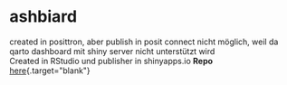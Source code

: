 # ashbiard

created in posittron, aber publish in posit connect nicht möglich, weil da qarto dashboard mit shiny server nicht unterstützt wird <br>
Created in RStudio und publisher in shinyapps.io **Repo** [here](https://github.com/sultanovf/uzbinde){.target="blank"}
